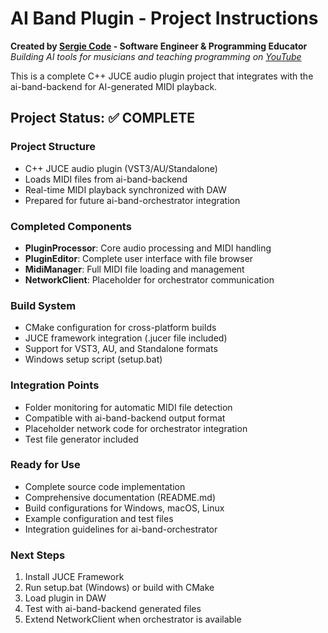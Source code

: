 # AI Band Plugin - Project Instructions

**Created by [Sergie Code](https://github.com/sergiecode) - Software Engineer & Programming Educator**  
*Building AI tools for musicians and teaching programming on [YouTube](https://www.youtube.com/@SergieCode)*

This is a complete C++ JUCE audio plugin project that integrates with the ai-band-backend for AI-generated MIDI playback.

## Project Status: ✅ COMPLETE

### Project Structure
- C++ JUCE audio plugin (VST3/AU/Standalone)
- Loads MIDI files from ai-band-backend
- Real-time MIDI playback synchronized with DAW
- Prepared for future ai-band-orchestrator integration

### Completed Components
- **PluginProcessor**: Core audio processing and MIDI handling
- **PluginEditor**: Complete user interface with file browser
- **MidiManager**: Full MIDI file loading and management
- **NetworkClient**: Placeholder for orchestrator communication

### Build System
- CMake configuration for cross-platform builds
- JUCE framework integration (.jucer file included)
- Support for VST3, AU, and Standalone formats
- Windows setup script (setup.bat)

### Integration Points
- Folder monitoring for automatic MIDI file detection
- Compatible with ai-band-backend output format
- Placeholder network code for orchestrator integration
- Test file generator included

### Ready for Use
- Complete source code implementation
- Comprehensive documentation (README.md)
- Build configurations for Windows, macOS, Linux
- Example configuration and test files
- Integration guidelines for ai-band-orchestrator

### Next Steps
1. Install JUCE Framework
2. Run setup.bat (Windows) or build with CMake
3. Load plugin in DAW
4. Test with ai-band-backend generated files
5. Extend NetworkClient when orchestrator is available

